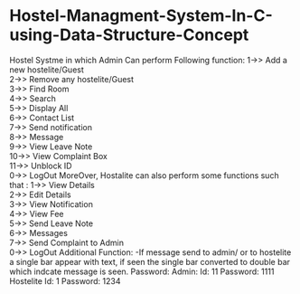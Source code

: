 # Hostel-Managment-System-In-C-using-Data-Structure-Concept
Hostel Systme in which Admin Can perform Following function:
 1->> Add a new hostelite/Guest              
 2->> Remove any hostelite/Guest                                 
 3->> Find Room                                  
4->> Search                                  
5->> Display All                                  
6->> Contact List                                  
7->> Send notification                                  
8->> Message                                  
9->> View Leave Note                                  
10->> View Complaint Box                                  
11->> Unblock ID                                  
0->> LogOut 
MoreOver, Hostalite can also perform some functions such that : 
1->> View Details                                  
2->> Edit Details                                  
3->> View Notification                                  
4->> View Fee                                  
5->> Send Leave Note                                  
6->> Messages                                  
7->> Send Complaint to Admin                                  
0->> LogOut
Additional Function:
-If message send to admin/ or to hostelite a single bar appear with text, if seen the single bar converted to double bar which indcate message is seen.
Password:
Admin:
Id: 11
Password: 1111
Hostelite
Id: 1
Password: 1234
